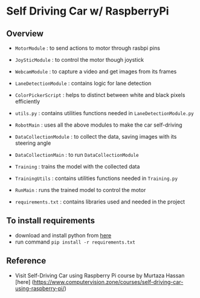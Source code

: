# Self Driving Car w/ RaspberryPi

## Overview
- `MotorModule` : to send actions to motor through rasbpi pins
- `JoySticModule` : to control the motor though joystick
- `WebcamModule` : to capture a video and get images from its frames 
- `LaneDetectionModule` : contains logic for lane detection
- `ColorPickerScript` : helps to distinct between white and black pixels efficiently
- `utils.py` : contains utilities functions needed in `LaneDetectionModule.py`
- `RobotMain` : uses all the above modules to make the car self-driving

- `DataCollectionModule` : to collect the data, saving images with its steering angle
- `DataCollectionMain` : to run `DataCollectionModule`
- `Training` : trains the model with the collected data
- `TrainingUtils` : contains utilities functions needed in `Training.py`
- `RunMain` : runs the trained model to control the motor

- `requirements.txt` : contains libraries used and needed in the project

## To install requirements 
- download and install python from [here](https://www.python.org/downloads/)
- run command `pip install -r requirements.txt`


## Reference
- Visit Self-Driving Car using Raspberry Pi course by Murtaza Hassan [here] (https://www.computervision.zone/courses/self-driving-car-using-raspberry-pi/) 
